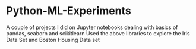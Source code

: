 # Python-ML-Experiments
A couple of projects I did on Jupyter notebooks dealing with basics of pandas, seaborn and scikitlearn 
Used the above libraries to explore the Iris Data Set and Boston Housing Data set
